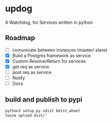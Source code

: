 # updog
A Watchdog, for Services written in python

## Roadmap
- [ ] comunicate between instances (master/ slave)
- [X] Build a Postgres framework as service
- [X] Custom Resolve/Return for services
- [X] get req as service
- [ ] post req as service
- [ ] Notify
- [ ] Docs

## build and publish to pypi
```bash
python3 setup.py sdist bdist_wheel
twine upload dist/*
```
